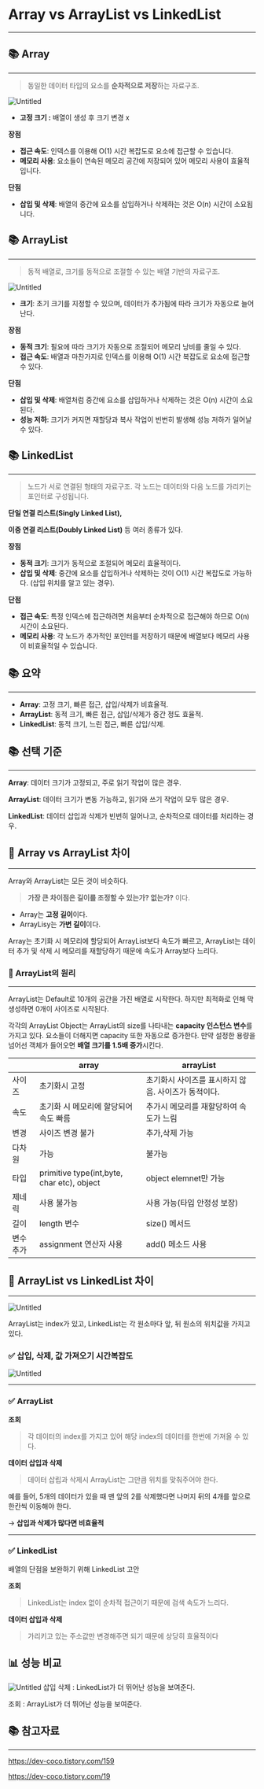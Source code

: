 # Array vs ArrayList vs LinkedList

---

## **📚 Array**

---

> 동일한 데이터 타입의 요소를 **순차적으로 저장**하는 자료구조.
> 

![Untitled](https://github.com/EN-CS-STUDY/CS_STUDY/assets/77156858/5eb28c32-d3c7-46de-8180-b0da77e1c2b8)

- **고정 크기 :** 배열이 생성 후 크기 변경 x

**장점**

- **접근 속도**: 인덱스를 이용해 O(1) 시간 복잡도로 요소에 접근할 수 있습니다.
- **메모리 사용**: 요소들이 연속된 메모리 공간에 저장되어 있어 메모리 사용이 효율적입니다.

**단점**

- **삽입 및 삭제**: 배열의 중간에 요소를 삽입하거나 삭제하는 것은 O(n) 시간이 소요됩니다.

## **📚 ArrayList**

---

> 동적 배열로, 크기를 동적으로 조절할 수 있는 배열 기반의 자료구조.
> 

![Untitled](https://github.com/EN-CS-STUDY/CS_STUDY/assets/77156858/5eb28c32-d3c7-46de-8180-b0da77e1c2b8)

- **크기**: 초기 크기를 지정할 수 있으며, 데이터가 추가됨에 따라 크기가 자동으로 늘어난다.

**장점**

- **동적 크기**: 필요에 따라 크기가 자동으로 조절되어 메모리 낭비를 줄일 수 있다.
- **접근 속도**: 배열과 마찬가지로 인덱스를 이용해 O(1) 시간 복잡도로 요소에 접근할 수 있다.

**단점**

- **삽입 및 삭제**: 배열처럼 중간에 요소를 삽입하거나 삭제하는 것은 O(n) 시간이 소요된다.
- **성능 저하**: 크기가 커지면 재할당과 복사 작업이 빈번히 발생해 성능 저하가 일어날 수 있다.

## **📚 LinkedList**

---

> 노드가 서로 연결된 형태의 자료구조. 각 노드는 데이터와 다음 노드를 가리키는 포인터로 구성됩니다.
> 

**단일 연결 리스트(Singly Linked List),** 

**이중 연결 리스트(Doubly Linked List)** 등 여러 종류가 있다.

**장점**

- **동적 크기**: 크기가 동적으로 조절되어 메모리 효율적이다.
- **삽입 및 삭제**: 중간에 요소를 삽입하거나 삭제하는 것이 O(1) 시간 복잡도로 가능하다. (삽입 위치를 알고 있는 경우).

**단점**

- **접근 속도**: 특정 인덱스에 접근하려면 처음부터 순차적으로 접근해야 하므로 O(n) 시간이 소요된다.
- **메모리 사용**: 각 노드가 추가적인 포인터를 저장하기 때문에 배열보다 메모리 사용이 비효율적일 수 있습니다.

## **📚 요약**

---

- **Array**: 고정 크기, 빠른 접근, 삽입/삭제가 비효율적.
- **ArrayList**: 동적 크기, 빠른 접근, 삽입/삭제가 중간 정도 효율적.
- **LinkedList**: 동적 크기, 느린 접근, 빠른 삽입/삭제.

## **📚 선택 기준**

---

**Array**: 데이터 크기가 고정되고, 주로 읽기 작업이 많은 경우.

**ArrayList**: 데이터 크기가 변동 가능하고, 읽기와 쓰기 작업이 모두 많은 경우.

**LinkedList**: 데이터 삽입과 삭제가 빈번히 일어나고, 순차적으로 데이터를 처리하는 경우.

## 🤔 Array vs ArrayList 차이

---

Array와 ArrayList는 모든 것이 비슷하다. 

> **가장 큰 차이점은 길이를 조정할 수 있는가? 없는가?** 이다.
> 

- Array는 **고정 길이**이다.
- ArrayLisy는 **가변 길이**이다.

Array는 초기화 시 메모리에 할당되어 ArrayList보다 속도가 빠르고,
ArrayList는 데이터 추가 및 삭제 시 메모리를 재할당하기 때문에 속도가 Array보다 느리다.

### 📌 ArrayList의 원리

---

ArrayList는 Default로 10개의 공간을 가진 배열로 시작한다. 하지만 최적화로 인해 막 생성하면 0개이 사이즈로 시작된다. 

각각의 ArrayList Object는 ArrayList의 size를 나타내는 **capacity 인스턴스 변수**를 가지고 있다. 요소들이 더해지면 capacity 또한 자동으로 증가한다. 만약 설정한 용량을 넘어선 객체가 들어오면 **배열 크기를 1.5배 증가**시킨다.

|  | array | arrayList |
| --- | --- | --- |
| 사이즈 | 초기화시 고정 | 초기화시 사이즈를 표시하지 않음. 사이즈가 동적이다. |
| 속도 | 초기화 시 메모리에 할당되어 속도 빠름 | 추가시 메모리를 재할당하여 속도가 느림 |
| 변경 | 사이즈 변경 불가 | 추가,삭제 가능 |
| 다차원 | 가능 | 불가능 |
| 타입 | primitive type(int,byte, char etc), object | object elemnet만 가능 |
| 제네릭 | 사용 불가능 | 사용 가능(타입 안정성 보장) |
| 길이 | length 변수 | size() 메서드 |
| 변수 추가 | assignment 연산자 사용 | add() 메소드 사용 |

## 🤔 ArrayList vs LinkedList 차이

---

![Untitled](https://github.com/EN-CS-STUDY/CS_STUDY/assets/77156858/c2f76dc8-acc1-4f93-8de4-2540a7d411c4)

ArrayList는 index가 있고, LinkedList는 각 원소마다 앞, 뒤 원소의 위치값을 가지고 있다.

### ✅ 삽입, 삭제, 값 가져오기 시간복잡도

![Untitled](https://github.com/EN-CS-STUDY/CS_STUDY/assets/77156858/f6fc35d6-2072-474c-a678-9560715c57ec)

---

### ✅ ArrayList

**조회**

> 각 데이터의 index를 가지고 있어 해당 index의 데이터를 한번에 가져올 수 있다.
> 

**데이터 삽입과 삭제**

> 데이터 삽립과 삭제시 ArrayList는 그만큼 위치를 맞춰주어야 한다.
> 

예를 들어, 5개의 데이터가 있을 때 맨 앞의 2를 삭제했다면 나머지 뒤의 4개를 앞으로 한칸씩 이동해야 한다.

→ **삽입과 삭제가 많다면 비효율적**

---

### ✅ LinkedList

배열의 단점을 보완하기 위해 LinkedList 고안

**조회**

> LinkedList는 index 없이 순차적 접근이기 때문에 검색 속도가 느리다.
> 

**데이터 삽입과 삭제**

> 가리키고 있는 주소값만 변경해주면 되기 때문에 상당히 효율적이다
> 

## 📊 성능 비교

![Untitled](https://github.com/EN-CS-STUDY/CS_STUDY/assets/77156858/d3e4f227-02e2-49d9-a87c-2a2bdf09bb05)
삽입 삭제 : LinkedList가 더 뛰어난 성능을 보여준다.

조회 : ArrayList가 더 뛰어난 성능을 보여준다.

## 📚 참고자료

---

https://dev-coco.tistory.com/159

https://dev-coco.tistory.com/19